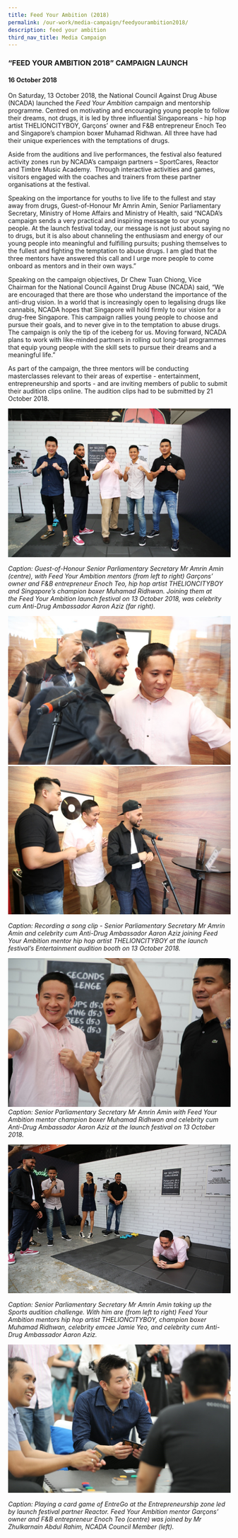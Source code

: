 ```yaml
---
title: Feed Your Ambition (2018)
permalink: /our-work/media-campaign/feedyourambition2018/
description: feed your ambition
third_nav_title: Media Campaign
---
```

### “FEED YOUR AMBITION 2018” CAMPAIGN LAUNCH 

#### 16 October 2018

On Saturday, 13 October 2018, the National Council Against Drug Abuse (NCADA) launched the *Feed Your Ambition* campaign and mentorship programme. Centred on motivating and encouraging young people to follow their dreams, not drugs, it is led by three influential Singaporeans - hip hop artist THELIONCITYBOY, Garçons’ owner and F&B entrepreneur Enoch Teo and Singapore’s champion boxer Muhamad Ridhwan. All three have had their unique experiences with the temptations of drugs. 

Aside from the auditions and live performances, the festival also featured activity zones run by NCADA’s campaign partners – SportCares, Reactor and Timbre Music Academy.  Through interactive activities and games, visitors engaged with the coaches and trainers from these partner organisations at the festival.

Speaking on the importance for youths to live life to the fullest and stay away from drugs, Guest-of-Honour Mr Amrin Amin, Senior Parliamentary Secretary, Ministry of Home Affairs and Ministry of Health, said “NCADA’s campaign sends a very practical and inspiring message to our young people. At the launch festival today, our message is not just about saying no to drugs, but it is also about channeling the enthusiasm and energy of our young people into meaningful and fulfilling pursuits; pushing themselves to the fullest and fighting the temptation to abuse drugs. I am glad that the three mentors have answered this call and I urge more people to come onboard as mentors and in their own ways.”

Speaking on the campaign objectives, Dr Chew Tuan Chiong, Vice Chairman for the National Council Against Drug Abuse (NCADA) said, “We are encouraged that there are those who understand the importance of the anti-drug vision. In a world that is increasingly open to legalising drugs like cannabis, NCADA hopes that Singapore will hold firmly to our vision for a drug-free Singapore. This campaign rallies young people to choose and pursue their goals, and to never give in to the temptation to abuse drugs. The campaign is only the tip of the iceberg for us. Moving forward, NCADA plans to work with like-minded partners in rolling out long-tail programmes that equip young people with the skill sets to pursue their dreams and a meaningful life.”

As part of the campaign, the three mentors will be conducting masterclasses relevant to their areas of expertise - entertainment, entrepreneurship and sports - and are inviting members of public to submit their audition clips online. The audition clips had to be submitted by 21 October 2018. 

![](/images/FYA/2018-media-launch-1.png)	

*Caption: Guest-of-Honour Senior Parliamentary Secretary Mr Amrin Amin (centre), with Feed Your Ambition mentors (from left to right) Garçons’ owner and F&B entrepreneur Enoch Teo, hip hop artist THELIONCITYBOY and Singapore’s champion boxer Muhamad Ridhwan. Joining them at the Feed Your Ambition launch festival on 13 October 2018, was celebrity cum Anti-Drug Ambassador Aaron Aziz (far right).*
  
![](/images/FYA/2018-media-launch-2.png)
![](/images/FYA/2018-media-launch-3.jpg)

*Caption: Recording a song clip - Senior Parliamentary Secretary Mr Amrin Amin and celebrity cum Anti-Drug Ambassador Aaron Aziz joining Feed Your Ambition mentor hip hop artist THELIONCITYBOY at the launch festival’s Entertainment audition booth on 13 October 2018.*
  
![](/images/FYA/2018-media-launch-4.jpg) 
*Caption: Senior Parliamentary Secretary Mr Amrin Amin with Feed Your Ambition mentor champion boxer Muhamad Ridhwan and celebrity cum Anti-Drug Ambassador Aaron Aziz at the launch festival on 13 October 2018.*
  
![](/images/FYA/2018-media-launch-5.png)

*Caption: Senior Parliamentary Secretary Mr Amrin Amin taking up the Sports audition challenge. With him are (from left to right) Feed Your Ambition mentors hip hop artist THELIONCITYBOY, champion boxer Muhamad Ridhwan, celebrity emcee Jamie Yeo, and celebrity cum Anti-Drug Ambassador Aaron Aziz.* 
  
![](/images/FYA/2018-media-launch-6.jpg)

*Caption: Playing a card game of EntreGo at the Entrepreneurship zone led by launch festival partner Reactor. Feed Your Ambition mentor Garçons’ owner and F&B entrepreneur Enoch Teo (centre) was joined by Mr Zhulkarnain Abdul Rahim, NCADA Council Member (left).*